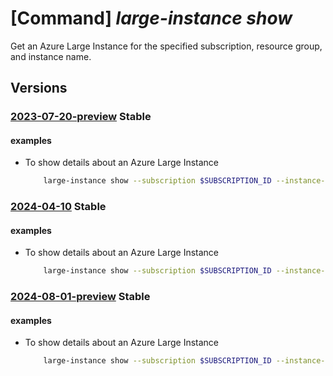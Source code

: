 # [Command] _large-instance show_

Get an Azure Large Instance for the specified subscription, resource group,
and instance name.

## Versions

### [2023-07-20-preview](/Resources/mgmt-plane/L3N1YnNjcmlwdGlvbnMve30vcmVzb3VyY2Vncm91cHMve30vcHJvdmlkZXJzL21pY3Jvc29mdC5henVyZWxhcmdlaW5zdGFuY2UvYXp1cmVsYXJnZWluc3RhbmNlcy97fQ==/2023-07-20-preview.xml) **Stable**

<!-- mgmt-plane /subscriptions/{}/resourcegroups/{}/providers/microsoft.azurelargeinstance/azurelargeinstances/{} 2023-07-20-preview -->

#### examples

- To show details about an Azure Large Instance
    ```bash
        large-instance show --subscription $SUBSCRIPTION_ID --instance-name $INSTANCE_NAME --resource-group $RESOURCE_GROUP
    ```

### [2024-04-10](/Resources/mgmt-plane/L3N1YnNjcmlwdGlvbnMve30vcmVzb3VyY2Vncm91cHMve30vcHJvdmlkZXJzL21pY3Jvc29mdC5henVyZWxhcmdlaW5zdGFuY2UvYXp1cmVsYXJnZWluc3RhbmNlcy97fQ==/2024-04-10.xml) **Stable**

<!-- mgmt-plane /subscriptions/{}/resourcegroups/{}/providers/microsoft.azurelargeinstance/azurelargeinstances/{} 2024-04-10 -->

#### examples

- To show details about an Azure Large Instance
    ```bash
        large-instance show --subscription $SUBSCRIPTION_ID --instance-name $INSTANCE_NAME --resource-group $RESOURCE_GROUP
    ```

### [2024-08-01-preview](/Resources/mgmt-plane/L3N1YnNjcmlwdGlvbnMve30vcmVzb3VyY2Vncm91cHMve30vcHJvdmlkZXJzL21pY3Jvc29mdC5henVyZWxhcmdlaW5zdGFuY2UvYXp1cmVsYXJnZWluc3RhbmNlcy97fQ==/2024-08-01-preview.xml) **Stable**

<!-- mgmt-plane /subscriptions/{}/resourcegroups/{}/providers/microsoft.azurelargeinstance/azurelargeinstances/{} 2024-08-01-preview -->

#### examples

- To show details about an Azure Large Instance
    ```bash
        large-instance show --subscription $SUBSCRIPTION_ID --instance-name $INSTANCE_NAME --resource-group $RESOURCE_GROUP
    ```
